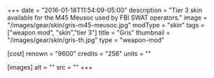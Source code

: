 +++
date = "2016-01-18T11:54:09-05:00"
description = "Tier 3 skin available for the M45 Meusoc used by FBI SWAT operators."
image = "/images/gear/skin/gris-m45-meusoc.jpg"
modType = "skin"
tags = ["weapon mod", "skin","tier 3"]
title = "Gris"
thumbnail = "/images/gear/skin/gris-th.jpg"
type = "weapon-mod"

[cost]
  renown = "9600"
  credits = "256"
  units = ""

[images]
  alt = ""
  src = ""
+++
